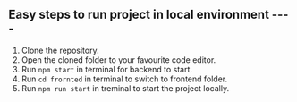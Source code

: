 ## Easy steps to run project in local environment ----

1) Clone the repository.
2) Open the cloned folder to your favourite code editor.
3) Run `npm start` in terminal for backend to start.
4) Run `cd frornted` in terminal to switch to frontend folder.
5) Run `npm run start` in treminal to start the project locally.
